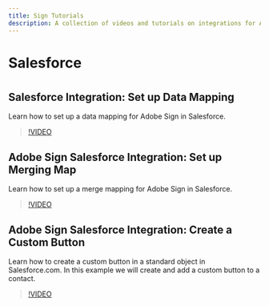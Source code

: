 ```yaml
---
title: Sign Tutorials
description: A collection of videos and tutorials on integrations for Adobe Sign for users.
---
```


# Salesforce

#

## Salesforce Integration: Set up Data Mapping

Learn how to set up a data mapping for Adobe Sign in Salesforce.

>[!VIDEO](https://video.tv.adobe.com/v/17351?hidetitle=true)

## Adobe Sign Salesforce Integration: Set up Merging Map

Learn how to set up a merge mapping for Adobe Sign in Salesforce.

>[!VIDEO](https://video.tv.adobe.com/v/17350?hidetitle=true)

## Adobe Sign Salesforce Integration: Create a Custom Button

Learn how to create a custom button in a standard object in Salesforce.com. In this example we will create and add a custom button to a contact.

>[!VIDEO](https://video.tv.adobe.com/v/17352?hidetitle=true)